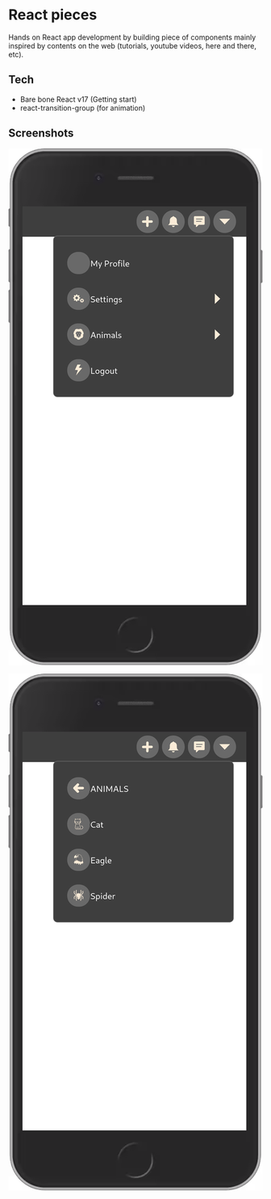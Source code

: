 # React pieces

Hands on React app development by building piece of components mainly inspired by contents on the web (tutorials, youtube videos, here and there, etc).

## Tech

* Bare bone React v17 (Getting start)
* react-transition-group (for animation)

## Screenshots

![phone 1](./screenshots/screen1.png)

![phone 2](./screenshots/screen2.png)